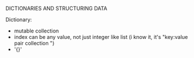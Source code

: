 DICTIONARIES AND STRUCTURING DATA

Dictionary:
- mutable collection
- index can be any value, not just integer like list (i know it, it's "key:value pair collection ")
- '{}'
